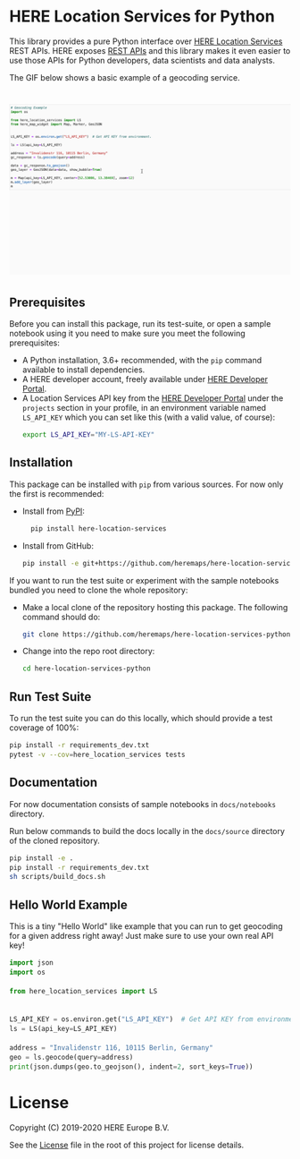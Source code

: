 # HERE Location Services for Python

This library provides a pure Python interface over [HERE Location Services](https://developer.here.com/documentation/geocoding-search-api/dev_guide/index.html)
REST APIs. HERE exposes [REST APIs](https://developer.here.com/documentation) and this library makes it even easier to use those APIs for
Python developers, data scientists and data analysts.

The GIF below shows a basic example of a geocoding service.
# ![Geocoding Example](images/geocoding.gif)

## Prerequisites

Before you can install this package, run its test-suite, or open a sample notebook using it you need to make sure you meet the following prerequisites:

- A Python installation, 3.6+ recommended, with the `pip` command available to install dependencies.
- A HERE developer account, freely available under [HERE Developer Portal](https://developer.here.com).
- A Location Services API key from the [HERE Developer Portal](https://developer.here.com/) under the `projects` section in your profile, in an environment variable named `LS_API_KEY` which you can set like this (with a valid value, of course):
  ```bash
  export LS_API_KEY="MY-LS-API-KEY"
  ```
  
## Installation

This package can be installed with `pip` from various sources. For now only the first is recommended:

- Install from [PyPI](https://pypi.org/):
  ```bash
    pip install here-location-services
  ```

- Install from GitHub:
  ```bash
  pip install -e git+https://github.com/heremaps/here-location-services-python#egg=here-location-services
  ```

If you want to run the test suite or experiment with the sample notebooks bundled you need to clone the whole repository:

- Make a local clone of the repository hosting this package. The following command should do:
  ```bash
  git clone https://github.com/heremaps/here-location-services-python.git
  ```
- Change into the repo root directory:
  ```bash
  cd here-location-services-python
  ```

## Run Test Suite

To run the test suite you can do this locally, which should provide a test coverage of 100%:

```bash
pip install -r requirements_dev.txt
pytest -v --cov=here_location_services tests
```

## Documentation

For now documentation consists of sample notebooks in `docs/notebooks` directory.

Run below commands to build the docs locally in the `docs/source` directory of the cloned repository.

```bash
pip install -e .
pip install -r requirements_dev.txt
sh scripts/build_docs.sh
```

## Hello World Example
This is a tiny "Hello World" like example that you can run to get geocoding 
for a given address right away! Just make sure to use your own real API key!

```python
import json
import os

from here_location_services import LS


LS_API_KEY = os.environ.get("LS_API_KEY")  # Get API KEY from environment.
ls = LS(api_key=LS_API_KEY)

address = "Invalidenstr 116, 10115 Berlin, Germany"
geo = ls.geocode(query=address)
print(json.dumps(geo.to_geojson(), indent=2, sort_keys=True))
```

# License
Copyright (C) 2019-2020 HERE Europe B.V.

See the [License](LICENSE) file in the root of this project for license details.

